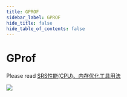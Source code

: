```yaml
---
title: GPROF
sidebar_label: GPROF
hide_title: false
hide_table_of_contents: false
---
```


# GProf

Please read [SRS性能(CPU)、内存优化工具用法](https://www.jianshu.com/p/6d4a89359352)

![](https://ossrs.net/gif/v1/sls.gif?site=ossrs.io&path=/lts/doc/en/v4/gprof)


